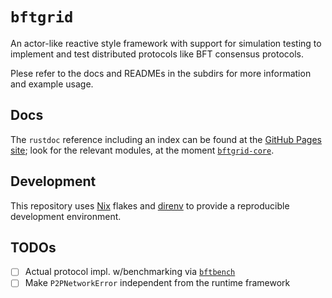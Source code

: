 # `bftgrid`

An actor-like reactive style framework with support for simulation testing
to implement and test distributed protocols like BFT consensus protocols.

Plese refer to the docs and READMEs in the subdirs for more information and example usage.

## Docs

The `rustdoc` reference including an index can be found at the [GitHub Pages site];
look for the relevant modules, at the moment [`bftgrid-core`].

[GitHub Pages site]: https://dreamtimecircles.github.io/bftgrid
[`bftgrid-core`]: https://dreamtimecircles.github.io/bftbench/bftgrid_core

## Development

This repository uses [Nix] flakes and [direnv] to provide a reproducible development environment.

[Nix]: https://nixos.org
[direnv]: https://direnv.net

## TODOs

- [ ] Actual protocol impl. w/benchmarking via [`bftbench`]
- [ ] Make `P2PNetworkError` independent from the runtime framework

[`bftbench`]: https://github.com/dreamtimecircles/bftbench
